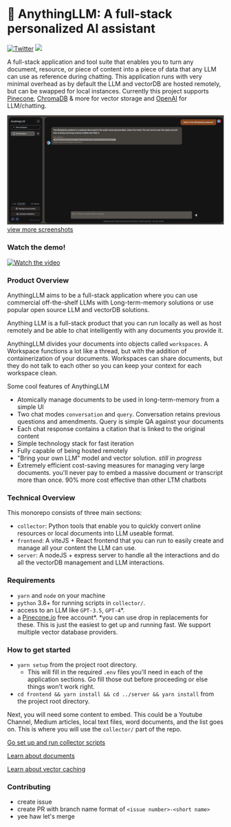 # 🤖 AnythingLLM: A full-stack personalized AI assistant

[![Twitter](https://img.shields.io/twitter/url/https/twitter.com/tim.svg?style=social&label=Follow%20%40Timothy%20Carambat)](https://twitter.com/tcarambat) [![](https://dcbadge.vercel.app/api/server/6UyHPeGZAC?compact=true&style=flat)](https://discord.gg/6UyHPeGZAC)

A full-stack application and tool suite that enables you to turn any document, resource, or piece of content into a piece of data that any LLM can use as reference during chatting. This application runs with very minimal overhead as by default the LLM and vectorDB are hosted remotely, but can be swapped for local instances. Currently this project supports [Pinecone](https://pinecone.io), [ChromaDB](https://trychroma.com) & more for vector storage and [OpenAI](https://openai.com) for LLM/chatting.


![Chatting](/images/screenshots/chat.png)
[view more screenshots](/images/screenshots/SCREENSHOTS.md)

### Watch the demo!

[![Watch the video](https://img.youtube.com/vi/0vZ69AIP_hM/maxresdefault.jpg)](https://youtu.be/0vZ69AIP_hM)


### Product Overview
AnythingLLM aims to be a full-stack application where you can use commercial off-the-shelf LLMs with Long-term-memory solutions or use popular open source LLM and vectorDB solutions.

Anything LLM is a full-stack product that you can run locally as well as host remotely and be able to chat intelligently with any documents you provide it.

AnythingLLM divides your documents into objects called `workspaces`. A Workspace functions a lot like a thread, but with the addition of containerization of your documents. Workspaces can share documents, but they do not talk to each other so you can keep your context for each workspace clean.

Some cool features of AnythingLLM
- Atomically manage documents to be used in long-term-memory from a simple UI
- Two chat modes `conversation` and `query`. Conversation retains previous questions and amendments. Query is simple QA against your documents
- Each chat response contains a citation that is linked to the original content
- Simple technology stack for fast iteration
- Fully capable of being hosted remotely
- "Bring your own LLM" model and vector solution. _still in progress_
- Extremely efficient cost-saving measures for managing very large documents. you'll never pay to embed a massive document or transcript more than once. 90% more cost effective than other LTM chatbots

### Technical Overview
This monorepo consists of three main sections:
- `collector`: Python tools that enable you to quickly convert online resources or local documents into LLM useable format.
- `frontend`: A viteJS + React frontend that you can run to easily create and manage all your content the LLM can use.
- `server`: A nodeJS + express server to handle all the interactions and do all the vectorDB management and LLM interactions.

### Requirements
- `yarn` and `node` on your machine
- `python` 3.8+ for running scripts in `collector/`.
- access to an LLM like `GPT-3.5`, `GPT-4`*.
- a [Pinecone.io](https://pinecone.io) free account*.
*you can use drop in replacements for these. This is just the easiest to get up and running fast. We support multiple vector database providers.

### How to get started
- `yarn setup` from the project root directory.
  - This will fill in the required `.env` files you'll need in each of the application sections. Go fill those out before proceeding or else things won't work right.
- `cd frontend && yarn install && cd ../server && yarn install` from the project root directory.
 

Next, you will need some content to embed. This could be a Youtube Channel, Medium articles, local text files, word documents, and the list goes on. This is where you will use the `collector/` part of the repo.

[Go set up and run collector scripts](./collector/README.md)

[Learn about documents](./server/storage/documents/DOCUMENTS.md)

[Learn about vector caching](./server/storage/vector-cache/VECTOR_CACHE.md)

### Contributing
- create issue
- create PR with branch name format of `<issue number>-<short name>`
- yee haw let's merge
